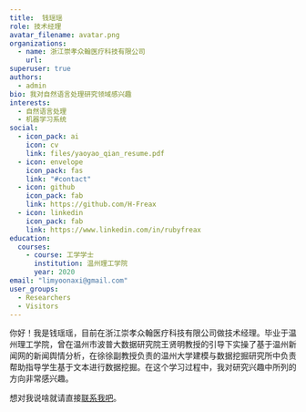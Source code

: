 ```yaml
---
title:  钱瑶瑶
role: 技术经理
avatar_filename: avatar.png
organizations:
  - name: 浙江崇孝众翰医疗科技有限公司
    url:
superuser: true
authors:
  - admin
bio: 我对自然语言处理研究领域感兴趣
interests:
  - 自然语言处理
  - 机器学习系统
social:
  - icon_pack: ai
    icon: cv
    link: files/yaoyao_qian_resume.pdf
  - icon: envelope
    icon_pack: fas
    link: "#contact"
  - icon: github
    icon_pack: fab
    link: https://github.com/H-Freax
  - icon: linkedin
    icon_pack: fab
    link: https://www.linkedin.com/in/rubyfreax
education:
  courses:
    - course: 工学学士
      institution: 温州理工学院
      year: 2020
email: "limyoonaxi@gmail.com"
user_groups:
  - Researchers
  - Visitors
---
```


你好！我是钱瑶瑶，目前在浙江崇孝众翰医疗科技有限公司做技术经理。毕业于温州理工学院，曾在温州市波普大数据研究院王贤明教授的引导下实操了基于温州新闻网的新闻舆情分析，在徐徐副教授负责的温州大学建模与数据挖掘研究所中负责帮助指导学生基于文本进行数据挖掘。在这个学习过程中，我对研究兴趣中所列的方向非常感兴趣。

想对我说啥就请直接[联系我吧](#contact)。
